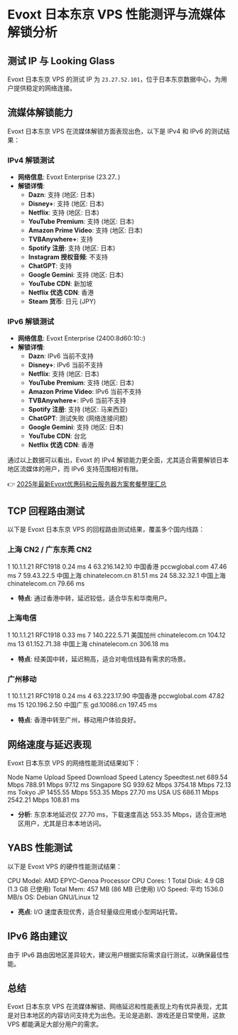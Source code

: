# Evoxt 日本东京 VPS 性能测评与流媒体解锁分析

## 测试 IP 与 Looking Glass

Evoxt 日本东京 VPS 的测试 IP 为 `23.27.52.101`，位于日本东京数据中心，为用户提供稳定的网络连接。

## 流媒体解锁能力

Evoxt 日本东京 VPS 在流媒体解锁方面表现出色，以下是 IPv4 和 IPv6 的测试结果：

### IPv4 解锁测试

- **网络信息**: Evoxt Enterprise (23.27.*.*)
- **解锁详情**:
  - **Dazn**: 支持 (地区: 日本)
  - **Disney+**: 支持 (地区: 日本)
  - **Netflix**: 支持 (地区: 日本)
  - **YouTube Premium**: 支持 (地区: 日本)
  - **Amazon Prime Video**: 支持 (地区: 日本)
  - **TVBAnywhere+**: 支持
  - **Spotify 注册**: 支持 (地区: 日本)
  - **Instagram 授权音频**: 不支持
  - **ChatGPT**: 支持
  - **Google Gemini**: 支持 (地区: 日本)
  - **YouTube CDN**: 新加坡
  - **Netflix 优选 CDN**: 香港
  - **Steam 货币**: 日元 (JPY)

### IPv6 解锁测试

- **网络信息**: Evoxt Enterprise (2400:8d60:10:*:*)
- **解锁详情**:
  - **Dazn**: IPv6 当前不支持
  - **Disney+**: IPv6 当前不支持
  - **Netflix**: 支持 (地区: 日本)
  - **YouTube Premium**: 支持 (地区: 日本)
  - **Amazon Prime Video**: IPv6 当前不支持
  - **TVBAnywhere+**: IPv6 当前不支持
  - **Spotify 注册**: 支持 (地区: 马来西亚)
  - **ChatGPT**: 测试失败 (网络连接问题)
  - **Google Gemini**: 支持 (地区: 日本)
  - **YouTube CDN**: 台北
  - **Netflix 优选 CDN**: 香港

通过以上数据可以看出，Evoxt 的 IPv4 解锁能力更全面，尤其适合需要解锁日本地区流媒体的用户，而 IPv6 支持范围相对有限。

👉 [2025年最新Evoxt优惠码和云服务器方案套餐整理汇总](https://bit.ly/evoxt)

## TCP 回程路由测试

以下是 Evoxt 日本东京 VPS 的回程路由测试结果，覆盖多个国内线路：

### 上海 CN2 / 广东东莞 CN2

1   10.1.1.21       RFC1918                  0.24 ms
4   63.216.142.10   中国香港 pccwglobal.com  47.46 ms
7   59.43.22.5      中国上海 chinatelecom.cn  81.51 ms
24  58.32.32.1      中国上海 chinatelecom.cn  79.66 ms

- **特点**: 通过香港中转，延迟较低，适合华东和华南用户。

### 上海电信

1   10.1.1.21       RFC1918                  0.33 ms
7   140.222.5.71    美国加州 chinatelecom.cn 104.12 ms
13  61.152.71.38    中国上海 chinatelecom.cn 306.18 ms

- **特点**: 经美国中转，延迟稍高，适合对电信线路有需求的场景。

### 广州移动

1   10.1.1.21       RFC1918                  0.24 ms
4   63.223.17.90    中国香港 pccwglobal.com  47.82 ms
15  120.196.2.50    中国广东 gd.10086.cn    197.45 ms

- **特点**: 香港中转至广州，移动用户体验良好。

## 网络速度与延迟表现

Evoxt 日本东京 VPS 的网络性能测试结果如下：

Node Name      Upload Speed  Download Speed  Latency
Speedtest.net  689.54 Mbps   788.91 Mbps     97.12 ms
Singapore SG   939.62 Mbps   3754.18 Mbps    72.13 ms
Tokyo JP       1455.55 Mbps  553.35 Mbps     27.70 ms
USA US         686.11 Mbps   2542.21 Mbps    108.81 ms

- **分析**: 东京本地延迟仅 27.70 ms，下载速度高达 553.35 Mbps，适合亚洲地区用户，尤其是日本本地访问。

## YABS 性能测试

以下是 Evoxt VPS 的硬件性能测试结果：

CPU Model: AMD EPYC-Genoa Processor
CPU Cores: 1
Total Disk: 4.9 GB (1.3 GB 已使用)
Total Mem: 457 MB (86 MB 已使用)
I/O Speed: 平均 1536.0 MB/s
OS: Debian GNU/Linux 12

- **亮点**: I/O 速度表现优秀，适合轻量级应用或小型网站托管。

## IPv6 路由建议

由于 IPv6 路由因地区差异较大，建议用户根据实际需求自行测试，以确保最佳性能。

## 总结

Evoxt 日本东京 VPS 在流媒体解锁、网络延迟和性能表现上均有优异表现，尤其是对日本地区的内容访问支持尤为出色。无论是追剧、游戏还是日常使用，这款 VPS 都能满足大部分用户的需求。